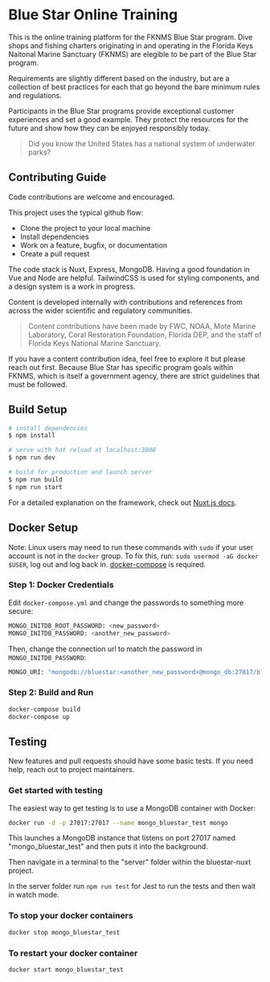 # Blue Star Online Training

This is the online training platform for the FKNMS Blue Star program. Dive shops and fishing charters originating in and operating in the Florida Keys Naitonal Marine Sanctuary (FKNMS) are elegible to be part of the Blue Star program.

Requirements are slightly different based on the industry, but are a collection of best practices for each that go beyond the bare minimum rules and regulations.

Participants in the Blue Star programs provide exceptional customer experiences and set a good example. They protect the resources for the future and show how they can be enjoyed responsibly today.

> Did you know the United States has a national system of underwater parks?


## Contributing Guide

Code contributions are welcome and encouraged.

This project uses the typical github flow:

- Clone the project to your local machine
- Install dependencies
- Work on a feature, bugfix, or documentation
- Create a pull request

The code stack is Nuxt, Express, MongoDB. Having a good foundation in Vue and Node are helpful. TailwindCSS is used for styling components, and a design system is a work in progress.

Content is developed internally with contributions and references from across the wider scientific and regulatory communities.

> Content contributions have been made by FWC, NOAA, Mote Marine Laboratory, Coral Restoration Foundation, Florida DEP, and the staff of Florida Keys National Marine Sanctuary.

If you have a content contribution idea, feel free to explore it but please reach out first. Because Blue Star has specific program goals within FKNMS, which is itself a government agency, there are strict guidelines that must be followed.

## Build Setup

```bash
# install dependencies
$ npm install

# serve with hot reload at localhost:3000
$ npm run dev

# build for production and launch server
$ npm run build
$ npm run start
```

For a detailed explanation on the framework, check out [Nuxt.js docs](https://nuxtjs.org).

## Docker Setup
Note: Linux users may need to run these commands with `sudo` if your user account is not in the `docker` group. To fix this, run: `sudo usermod -aG docker $USER`, log out and log back in. [docker-compose](https://docs.docker.com/compose/) is required.
### Step 1: Docker Credentials
Edit `docker-compose.yml` and change the passwords to something more secure:
```bash
MONGO_INITDB_ROOT_PASSWORD: <new_password>
MONGO_INITDB_PASSWORD: <another_new_password>
```
Then, change the connection url to match the password in `MONGO_INITDB_PASSWORD`:
```bash
MONGO_URI: "mongodb://bluestar:<another_new_password>@mongo_db:27017/bluestar"
```
### Step 2: Build and Run
```bash
docker-compose build
docker-compose up
```

## Testing

New features and pull requests should have some basic tests. If you need help, reach out to project maintainers.

### Get started with testing

The easiest way to get testing is to use a MongoDB container with Docker:

```bash
docker run -d -p 27017:27017 --name mongo_bluestar_test mongo
```

This launches a MongoDB instance that listens on port 27017 named "mongo_bluestar_test" and then puts it into the background.

Then navigate in a terminal to the "server" folder within the bluestar-nuxt project.

In the server folder run `npm run test` for Jest to run the tests and then wait in watch mode.

### To stop your docker containers

```bash
docker stop mongo_bluestar_test
```

### To restart your docker container

```bash
docker start mongo_bluestar_test
```